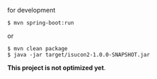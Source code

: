 for development

    $ mvn spring-boot:run

or

    $ mvn clean package
    $ java -jar target/isucon2-1.0.0-SNAPSHOT.jar



**This project is not optimized yet**.

